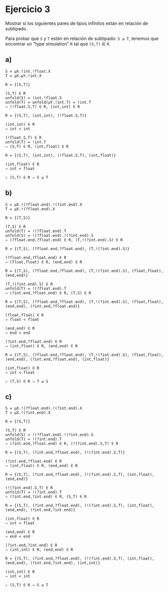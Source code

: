 # Ejercicio 3

Mostrar si los siguientes pares de tipos infinitos están en relación de subtipado.

Para probar que `S` y `T` están en relación de subtipado: `S ≤ T`, tenemos que encontrar un "type simulation" `R` tal que `(S,T)` ∈ `R`.

## a)

```
S = μX.!int.!float.X
T = μX.μY.!int.X
```

`R = {(S,T)}`

```
(S,T) ∈ R
unfold(S) = !int.!float.S
unfold(T) = unfold(μY.!int.T) = !int.T
⇒ (!float.S,T) ∈ R, (int,int) ∈ R
```

`R = {(S,T), (int,int), (!float.S,T)}`

```
(int,int) ∈ R
⇒ int ≺ int
```

```
(!float.S,T) ∈ R
unfold(T) = !int.T
⇒ (S,T) ∈ R, (int,float) ∈ R
```

`R = {(S,T), (int,int), (!float.S,T), (int,float)}`

```
(int,float) ∈ R
⇒ int ≺ float
```

`∴ (S,T) ∈ R ⇒ S ≤ T`

## b)

```
S = μX.!(?float.end).!(?int.end).X
T = μX.!(?float.end).X
```

`R = {(T,S)}`

```
(T,S) ∈ R
unfold(T) = !(?float.end).T
unfold(S) = !(?float.end).!(?int.end).S
⇒ (?float.end,?float.end) ∈ R, (T,!(?int.end).S) ∈ R
```

`R = {(T,S), (?float.end,?float.end), (T,!(?int.end).S)}`

```
(?float.end,?float.end) ∈ R
⇒ (float,float) ∈ R, (end,end) ∈ R
```

`R = {(T,S), (?float.end,?float.end), (T,!(?int.end).S), (float,float), (end,end)}`

```
(T,!(?int.end).S) ∈ R
unfold(T) = !(?float.end).T
⇒ (?int.end,?float.end) ∈ R, (T,S) ∈ R
```

`R = {(T,S), (?float.end,?float.end), (T,!(?int.end).S), (float,float), (end,end), (?int.end,?float.end)}`

```
(float,float) ∈ R
⇒ float ≺ float
```

```
(end,end) ∈ R
⇒ end ≺ end
```

```
(?int.end,?float.end) ∈ R
⇒ (int,float) ∈ R, (end,end) ∈ R
```

`R = {(T,S), (?float.end,?float.end), (T,!(?int.end).S), (float,float), (end,end), (?int.end,?float.end), (int,float)}`

```
(int,float) ∈ R
⇒ int ≺ float
```

`∴ (T,S) ∈ R ⇒ T ≤ S`

## c)

```
S = µX.!(?float.end).!(?int.end).X
T = µX.!(?int.end).X
```

`R = {(S,T)}`

```
(S,T) ∈ R
unfold(S) = !(?float.end).!(?int.end).S
unfold(T) = !(?int.end).T
⇒ (?int.end,?float.end) ∈ R, (!(?int.end).S,T) ∈ R
```

`R = {(S,T), (?int.end,?float.end), (!(?int.end).S,T)}`

```
(?int.end,?float.end) ∈ R
⇒ (int,float) ∈ R, (end,end) ∈ R
```

`R = {(S,T), (?int.end,?float.end), (!(?int.end).S,T), (int,float), (end,end)}`

```
(!(?int.end).S,T) ∈ R
unfold(T) = !(?int.end).T
⇒ (?int.end,?int.end) ∈ R, (S,T) ∈ R
```

`R = {(S,T), (?int.end,?float.end), (!(?int.end).S,T), (int,float), (end,end), (?int.end,?int.end)}`

```
(int,float) ∈ R
⇒ int ≺ float
```

```
(end,end) ∈ R
⇒ end ≺ end
```

```
(?int.end,?int.end) ∈ R
⇒ (int,int) ∈ R, (end,end) ∈ R
```

`R = {(S,T), (?int.end,?float.end), (!(?int.end).S,T), (int,float), (end,end), (?int.end,?int.end), (int,int)}`

```
(int,int) ∈ R
⇒ int ≺ int
```

`∴ (S,T) ∈ R ⇒ S ≤ T`
